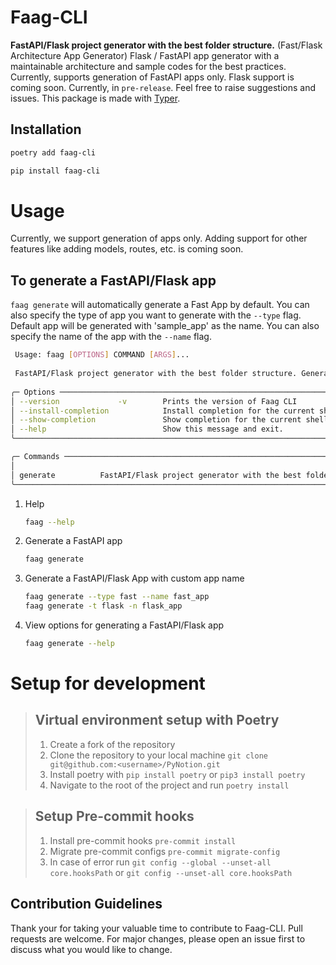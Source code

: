 # Faag-CLI

**FastAPI/Flask project generator with the best folder structure.** (Fast/Flask Architecture App Generator)
Flask / FastAPI app generator with a maintainable architecture and sample codes for the best practices.
Currently, supports generation of FastAPI apps only. Flask support is coming soon. Currently, in `pre-release`. Feel
free
to raise suggestions and issues. This package is made with [Typer](https://typer.tiangolo.com/).

## Installation

```bash
poetry add faag-cli
```

```bash
pip install faag-cli
```

# Usage

Currently, we support generation of apps only. Adding support for other features like adding models, routes, etc. is
coming soon.

## To generate a FastAPI/Flask app

```faag generate``` will automatically generate a Fast App by default. You can also specify the type of app you want to
generate with the `--type` flag. Default app will be generated with 'sample_app' as the name. You can also specify the
name of the app with the `--name` flag.

```bash
 Usage: faag [OPTIONS] COMMAND [ARGS]...                                                                                                                                                                   
                                                                                                                                                                                                           
 FastAPI/Flask project generator with the best folder structure. Generate a new app using Faag CLI.                                                                                                        
                                                                                                                                                                                                           
╭─ Options ───────────────────────────────────────────────────────────────────────────────────────────────────────────────╮
│ --version             -v        Prints the version of Faag CLI                                                          │
│ --install-completion            Install completion for the current shell.                                               │
│ --show-completion               Show completion for the current shell, to copy it or customize the installation.        │
│ --help                          Show this message and exit.                                                             │
╰─────────────────────────────────────────────────────────────────────────────────────────────────────────────────────────╯

╭─ Commands ──────────────────────────────────────────────────────────────────────────────────────────────────────────────╮
│                                                                                                                         │
│ generate          FastAPI/Flask project generator with the best folder structure. Generate a new app using Faag CLI     │
╰─────────────────────────────────────────────────────────────────────────────────────────────────────────────────────────╯
```

1. Help
    ```bash
    faag --help
    ```

2. Generate a FastAPI app
    ```bash
   faag generate
    ```

3. Generate a FastAPI/Flask App with custom app name
    ```bash
   faag generate --type fast --name fast_app
   faag generate -t flask -n flask_app
    ```

4. View options for generating a FastAPI/Flask app
    ```bash
   faag generate --help
    ```

# Setup for development

> ## Virtual environment setup with Poetry
> 1. Create a fork of the repository
> 2. Clone the repository to your local machine
     `git clone git@github.com:<username>/PyNotion.git`
> 3. Install poetry with `pip install poetry` or `pip3 install poetry`
> 4. Navigate to the root of the project and run `poetry install`

> ## Setup Pre-commit hooks
> 1. Install pre-commit hooks `pre-commit install`
> 2. Migrate pre-commit configs `pre-commit migrate-config`
> 3. In case of error run `git config --global --unset-all core.hooksPath` or `git config --unset-all core.hooksPath`

## Contribution Guidelines

Thank your for taking your valuable time to contribute to Faag-CLI.
Pull requests are welcome. For major changes, please open an issue
first to discuss what you would like to change.
